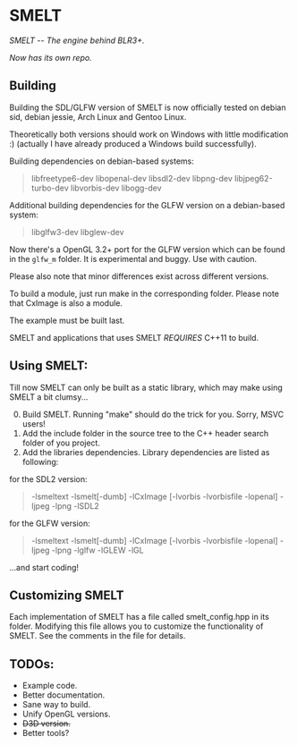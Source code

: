 # SMELT
_SMELT -- The engine behind BLR3+._

_Now has its own repo._


## Building
Building the SDL/GLFW version of SMELT is now officially tested
on debian sid, debian jessie, Arch Linux and Gentoo Linux.

Theoretically both versions should work on Windows
with little modification :) (actually I have already produced
a Windows build successfully).

Building dependencies on debian-based systems:

>libfreetype6-dev libopenal-dev libsdl2-dev libpng-dev
>libjpeg62-turbo-dev libvorbis-dev libogg-dev

Additional building dependencies for the GLFW version on a debian-based system:

>libglfw3-dev libglew-dev

Now there's a OpenGL 3.2+ port for the GLFW version which can be found
in the `glfw_m` folder. It is experimental and buggy. Use with caution.

Please also note that minor differences exist across different versions.

To build a module, just run make in the corresponding folder.
Please note that CxImage is also a module.

The example must be built last.

SMELT and applications that uses SMELT *REQUIRES* C++11 to build.

## Using SMELT:
Till now SMELT can only be built as a static library, which may make using SMELT
a bit clumsy...

0. Build SMELT. Running "make" should do the trick for you. Sorry, MSVC users!
1. Add the include folder in the source tree to the C++ header search folder of you project.
2. Add the libraries dependencies. Library dependencies are listed as following:

for the SDL2 version:

> -lsmeltext -lsmelt[-dumb] -lCxImage [-lvorbis -lvorbisfile -lopenal] -ljpeg -lpng -lSDL2

for the GLFW version:

> -lsmeltext -lsmelt[-dumb] -lCxImage [-lvorbis -lvorbisfile -lopenal] -ljpeg -lpng -lglfw -lGLEW -lGL

...and start coding!

## Customizing SMELT
Each implementation of SMELT has a file called smelt_config.hpp in its folder.
Modifying this file allows you to customize the functionality of SMELT. See the
comments in the file for details.

## TODOs:
* Example code.
* Better documentation.
* Sane way to build.
* Unify OpenGL versions.
* ~~D3D version.~~
* Better tools?
